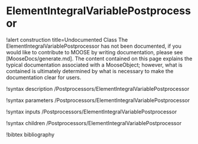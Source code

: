 <!-- MOOSE Documentation Stub: Remove this when content is added. -->

# ElementIntegralVariablePostprocessor

!alert construction title=Undocumented Class
The ElementIntegralVariablePostprocessor has not been documented, if you would like to contribute to MOOSE by
writing documentation, please see [MooseDocs/generate.md]. The content contained on this page explains
the typical documentation associated with a MooseObject; however, what is contained is ultimately
determined by what is necessary to make the documentation clear for users.

!syntax description /Postprocessors/ElementIntegralVariablePostprocessor

!syntax parameters /Postprocessors/ElementIntegralVariablePostprocessor

!syntax inputs /Postprocessors/ElementIntegralVariablePostprocessor

!syntax children /Postprocessors/ElementIntegralVariablePostprocessor

!bibtex bibliography
